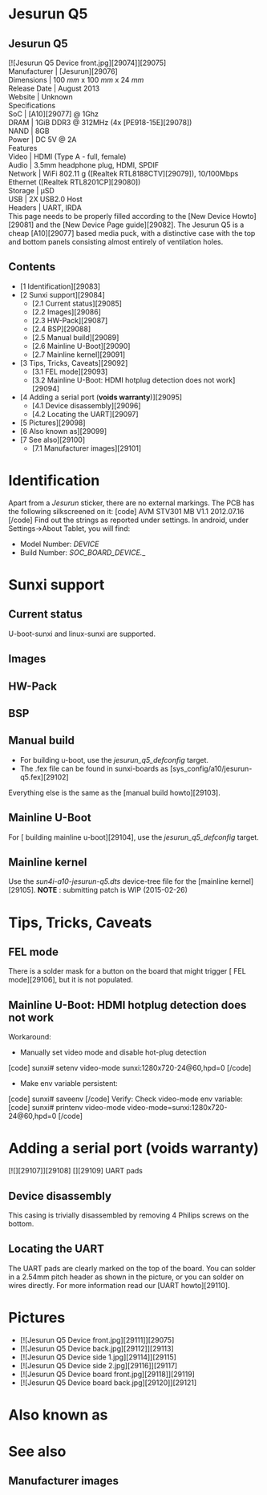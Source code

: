 # Jesurun Q5
Jesurun Q5  
---  
[![Jesurun Q5 Device front.jpg][29074]][29075]  
Manufacturer |  [Jesurun][29076]  
Dimensions |  100 _mm_ x 100 _mm_ x 24 _mm_  
Release Date |  August 2013   
Website |  Unknown   
Specifications   
SoC |  [A10][29077] @ 1Ghz   
DRAM |  1GiB DDR3 @ 312MHz (4x [PE918-15E][29078])   
NAND |  8GB   
Power |  DC 5V @ 2A   
Features   
Video |  HDMI (Type A - full, female)   
Audio |  3.5mm headphone plug, HDMI, SPDIF   
Network |  WiFi 802.11 g ([Realtek RTL8188CTV][29079]), 10/100Mbps Ethernet ([Realtek RTL8201CP][29080])   
Storage |  µSD   
USB |  2X USB2.0 Host   
Headers |  UART, IRDA   
This page needs to be properly filled according to the [New Device Howto][29081] and the [New Device Page guide][29082].
The Jesurun Q5 is a cheap [A10][29077] based media puck, with a distinctive case with the top and bottom panels consisting almost entirely of ventilation holes. 
## Contents
  * [1 Identification][29083]
  * [2 Sunxi support][29084]
    * [2.1 Current status][29085]
    * [2.2 Images][29086]
    * [2.3 HW-Pack][29087]
    * [2.4 BSP][29088]
    * [2.5 Manual build][29089]
    * [2.6 Mainline U-Boot][29090]
    * [2.7 Mainline kernel][29091]
  * [3 Tips, Tricks, Caveats][29092]
    * [3.1 FEL mode][29093]
    * [3.2 Mainline U-Boot: HDMI hotplug detection does not work][29094]
  * [4 Adding a serial port (**voids warranty**)][29095]
    * [4.1 Device disassembly][29096]
    * [4.2 Locating the UART][29097]
  * [5 Pictures][29098]
  * [6 Also known as][29099]
  * [7 See also][29100]
    * [7.1 Manufacturer images][29101]

# Identification
Apart from a _Jesurun_ sticker, there are no external markings. 
The PCB has the following silkscreened on it: 
[code] 
    AVM STV301 MB V1.1
    2012.07.16
[/code]
Find out the strings as reported under settings.
In android, under Settings->About Tablet, you will find: 
  * Model Number: _DEVICE_
  * Build Number: _SOC_BOARD_DEVICE_*.*_

# Sunxi support
## Current status
U-boot-sunxi and linux-sunxi are supported. 
## Images
## HW-Pack
## BSP
## Manual build
  * For building u-boot, use the _jesurun_q5_defconfig_ target.
  * The .fex file can be found in sunxi-boards as [sys_config/a10/jesurun-q5.fex][29102]

Everything else is the same as the [manual build howto][29103]. 
## Mainline U-Boot
For [ building mainline u-boot][29104], use the _jesurun_q5_defconfig_ target. 
## Mainline kernel
Use the _sun4i-a10-jesurun-q5.dts_ device-tree file for the [mainline kernel][29105]. 
**NOTE** : submitting patch is WIP (2015-02-26) 
# Tips, Tricks, Caveats
## FEL mode
There is a solder mask for a button on the board that might trigger [ FEL mode][29106], but it is not populated. 
## Mainline U-Boot: HDMI hotplug detection does not work
Workaround: 
  * Manually set video mode and disable hot-plug detection

[code] 
    sunxi# setenv video-mode sunxi:1280x720-24@60,hpd=0
[/code]
  * Make env variable persistent:

[code] 
    sunxi# saveenv
[/code]
Verify: Check video-mode env variable: 
[code] 
    sunxi# printenv video-mode
       video-mode=sunxi:1280x720-24@60,hpd=0
[/code]
# Adding a serial port (**voids warranty**)
[![][29107]][29108]
[][29109]
UART pads
## Device disassembly
This casing is trivially disassembled by removing 4 Philips screws on the bottom. 
## Locating the UART
The UART pads are clearly marked on the top of the board. You can solder in a 2.54mm pitch header as shown in the picture, or you can solder on wires directly. For more information read our [UART howto][29110]. 
# Pictures
  * [![Jesurun Q5 Device front.jpg][29111]][29075]
  * [![Jesurun Q5 Device back.jpg][29112]][29113]
  * [![Jesurun Q5 Device side 1.jpg][29114]][29115]
  * [![Jesurun Q5 Device side 2.jpg][29116]][29117]
  * [![Jesurun Q5 Device board front.jpg][29118]][29119]
  * [![Jesurun Q5 Device board back.jpg][29120]][29121]

# Also known as
# See also
## Manufacturer images
